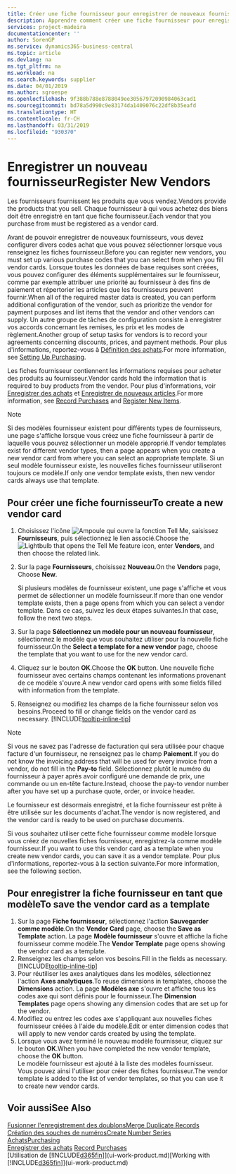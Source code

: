 ```yaml
---
title: Créer une fiche fournisseur pour enregistrer de nouveaux fournisseurs | Microsoft Docs
description: Apprendre comment créer une fiche fournisseur pour enregistrer un nouveau fournisseur.
services: project-madeira
documentationcenter: ''
author: SorenGP
ms.service: dynamics365-business-central
ms.topic: article
ms.devlang: na
ms.tgt_pltfrm: na
ms.workload: na
ms.search.keywords: supplier
ms.date: 04/01/2019
ms.author: sgroespe
ms.openlocfilehash: 9f388b788e8788049ee30567972090984063cad1
ms.sourcegitcommit: bd78a5d990c9e83174da1409076c22df8b35eafd
ms.translationtype: HT
ms.contentlocale: fr-CH
ms.lasthandoff: 03/31/2019
ms.locfileid: "930370"
---
```

# <a name="register-new-vendors"></a><span data-ttu-id="4fa9f-103">Enregistrer un nouveau fournisseur</span><span class="sxs-lookup"><span data-stu-id="4fa9f-103">Register New Vendors</span></span>
<span data-ttu-id="4fa9f-104">Les fournisseurs fournissent les produits que vous vendez.</span><span class="sxs-lookup"><span data-stu-id="4fa9f-104">Vendors provide the products that you sell.</span></span> <span data-ttu-id="4fa9f-105">Chaque fournisseur à qui vous achetez des biens doit être enregistré en tant que fiche fournisseur.</span><span class="sxs-lookup"><span data-stu-id="4fa9f-105">Each vendor that you purchase from must be registered as a vendor card.</span></span>

<span data-ttu-id="4fa9f-106">Avant de pouvoir enregistrer de nouveaux fournisseurs, vous devez configurer divers codes achat que vous pouvez sélectionner lorsque vous renseignez les fiches fournisseur.</span><span class="sxs-lookup"><span data-stu-id="4fa9f-106">Before you can register new vendors, you must set up various purchase codes that you can select from when you fill vendor cards.</span></span> <span data-ttu-id="4fa9f-107">Lorsque toutes les données de base requises sont créées, vous pouvez configurer des éléments supplémentaires sur le fournisseur, comme par exemple attribuer une priorité au fournisseur à des fins de paiement et répertorier les articles que les fournisseurs peuvent fournir.</span><span class="sxs-lookup"><span data-stu-id="4fa9f-107">When all of the required master data is created, you can perform additional configuration of the vendor, such as prioritize the vendor for payment purposes and list items that the vendor and other vendors can supply.</span></span> <span data-ttu-id="4fa9f-108">Un autre groupe de tâches de configuration consiste à enregistrer vos accords concernant les remises, les prix et les modes de règlement.</span><span class="sxs-lookup"><span data-stu-id="4fa9f-108">Another group of setup tasks for vendors is to record your agreements concerning discounts, prices, and payment methods.</span></span> <span data-ttu-id="4fa9f-109">Pour plus d'informations, reportez-vous à [Définition des achats](purchasing-setup-purchasing.md).</span><span class="sxs-lookup"><span data-stu-id="4fa9f-109">For more information, see [Setting Up Purchasing](purchasing-setup-purchasing.md).</span></span>

<span data-ttu-id="4fa9f-110">Les fiches fournisseur contiennent les informations requises pour acheter des produits au fournisseur.</span><span class="sxs-lookup"><span data-stu-id="4fa9f-110">Vendor cards hold the information that is required to buy products from the vendor.</span></span> <span data-ttu-id="4fa9f-111">Pour plus d'informations, voir [Enregistrer des achats](purchasing-how-record-purchases.md) et [Enregistrer de nouveaux articles](inventory-how-register-new-items.md).</span><span class="sxs-lookup"><span data-stu-id="4fa9f-111">For more information, see [Record Purchases](purchasing-how-record-purchases.md) and [Register New Items](inventory-how-register-new-items.md).</span></span>

> [!NOTE]  
>   <span data-ttu-id="4fa9f-112">Si des modèles fournisseur existent pour différents types de fournisseurs, une page s'affiche lorsque vous créez une fiche fournisseur à partir de laquelle vous pouvez sélectionner un modèle approprié.</span><span class="sxs-lookup"><span data-stu-id="4fa9f-112">If vendor templates exist for different vendor types, then a page appears when you create a new vendor card from where you can select an appropriate template.</span></span> <span data-ttu-id="4fa9f-113">Si un seul modèle fournisseur existe, les nouvelles fiches fournisseur utiliseront toujours ce modèle.</span><span class="sxs-lookup"><span data-stu-id="4fa9f-113">If only one vendor template exists, then new vendor cards always use that template.</span></span>

## <a name="to-create-a-new-vendor-card"></a><span data-ttu-id="4fa9f-114">Pour créer une fiche fournisseur</span><span class="sxs-lookup"><span data-stu-id="4fa9f-114">To create a new vendor card</span></span>
1. <span data-ttu-id="4fa9f-115">Choisissez l'icône ![Ampoule qui ouvre la fonction Tell Me](media/ui-search/search_small.png "Dites-moi ce que vous voulez faire"), saisissez **Fournisseurs**, puis sélectionnez le lien associé.</span><span class="sxs-lookup"><span data-stu-id="4fa9f-115">Choose the ![Lightbulb that opens the Tell Me feature](media/ui-search/search_small.png "Tell me what you want to do") icon, enter **Vendors**, and then choose the related link.</span></span>  
2. <span data-ttu-id="4fa9f-116">Sur la page **Fournisseurs**, choisissez **Nouveau**.</span><span class="sxs-lookup"><span data-stu-id="4fa9f-116">On the **Vendors** page, Choose **New**.</span></span>

    <span data-ttu-id="4fa9f-117">Si plusieurs modèles de fournisseur existent, une page s'affiche et vous permet de sélectionner un modèle fournisseur.</span><span class="sxs-lookup"><span data-stu-id="4fa9f-117">If more than one vendor template exists, then a page opens from which you can select a vendor template.</span></span> <span data-ttu-id="4fa9f-118">Dans ce cas, suivez les deux étapes suivantes.</span><span class="sxs-lookup"><span data-stu-id="4fa9f-118">In that case, follow the next two steps.</span></span>
3. <span data-ttu-id="4fa9f-119">Sur la page **Sélectionnez un modèle pour un nouveau fournisseur**, sélectionnez le modèle que vous souhaitez utiliser pour la nouvelle fiche fournisseur.</span><span class="sxs-lookup"><span data-stu-id="4fa9f-119">On the **Select a template for a new vendor** page, choose the template that you want to use for the new vendor card.</span></span>
4. <span data-ttu-id="4fa9f-120">Cliquez sur le bouton **OK**.</span><span class="sxs-lookup"><span data-stu-id="4fa9f-120">Choose the **OK** button.</span></span> <span data-ttu-id="4fa9f-121">Une nouvelle fiche fournisseur avec certains champs contenant les informations provenant de ce modèle s'ouvre.</span><span class="sxs-lookup"><span data-stu-id="4fa9f-121">A new vendor card opens with some fields filled with information from the template.</span></span>
5. <span data-ttu-id="4fa9f-122">Renseignez ou modifiez les champs de la fiche fournisseur selon vos besoins.</span><span class="sxs-lookup"><span data-stu-id="4fa9f-122">Proceed to fill or change fields on the vendor card as necessary.</span></span> [!INCLUDE[tooltip-inline-tip](includes/tooltip-inline-tip_md.md)]

> [!NOTE]  
>   <span data-ttu-id="4fa9f-123">Si vous ne savez pas l'adresse de facturation qui sera utilisée pour chaque facture d'un fournisseur, ne renseignez pas le champ **Paiement**.</span><span class="sxs-lookup"><span data-stu-id="4fa9f-123">If you do not know the invoicing address that will be used for every invoice from a vendor, do not fill in the **Pay-to** field.</span></span> <span data-ttu-id="4fa9f-124">Sélectionnez plutôt le numéro du fournisseur à payer après avoir configuré une demande de prix, une commande ou un en-tête facture.</span><span class="sxs-lookup"><span data-stu-id="4fa9f-124">Instead, choose the pay-to vendor number after you have set up a purchase quote, order, or invoice header.</span></span>

<span data-ttu-id="4fa9f-125">Le fournisseur est désormais enregistré, et la fiche fournisseur est prête à être utilisée sur les documents d'achat.</span><span class="sxs-lookup"><span data-stu-id="4fa9f-125">The vendor is now registered, and the vendor card is ready to be used on purchase documents.</span></span>

<span data-ttu-id="4fa9f-126">Si vous souhaitez utiliser cette fiche fournisseur comme modèle lorsque vous créez de nouvelles fiches fournisseur, enregistrez-la comme modèle fournisseur.</span><span class="sxs-lookup"><span data-stu-id="4fa9f-126">If you want to use this vendor card as a template when you create new vendor cards, you can save it as a vendor template.</span></span> <span data-ttu-id="4fa9f-127">Pour plus d'informations, reportez-vous à la section suivante.</span><span class="sxs-lookup"><span data-stu-id="4fa9f-127">For more information, see the following section.</span></span>

## <a name="to-save-the-vendor-card-as-a-template"></a><span data-ttu-id="4fa9f-128">Pour enregistrer la fiche fournisseur en tant que modèle</span><span class="sxs-lookup"><span data-stu-id="4fa9f-128">To save the vendor card as a template</span></span>
1. <span data-ttu-id="4fa9f-129">Sur la page **Fiche fournisseur**, sélectionnez l'action **Sauvegarder comme modèle**.</span><span class="sxs-lookup"><span data-stu-id="4fa9f-129">On the **Vendor Card** page, choose the **Save as Template** action.</span></span> <span data-ttu-id="4fa9f-130">La page **Modèle fournisseur** s'ouvre et affiche la fiche fournisseur comme modèle.</span><span class="sxs-lookup"><span data-stu-id="4fa9f-130">The **Vendor Template** page opens showing the vendor card as a template.</span></span>
2. <span data-ttu-id="4fa9f-131">Renseignez les champs selon vos besoins.</span><span class="sxs-lookup"><span data-stu-id="4fa9f-131">Fill in the fields as necessary.</span></span> [!INCLUDE[tooltip-inline-tip](includes/tooltip-inline-tip_md.md)]
3. <span data-ttu-id="4fa9f-132">Pour réutiliser les axes analytiques dans les modèles, sélectionnez l'action **Axes analytiques**.</span><span class="sxs-lookup"><span data-stu-id="4fa9f-132">To reuse dimensions in templates, choose the **Dimensions** action.</span></span> <span data-ttu-id="4fa9f-133">La page **Modèles axe** s'ouvre et affiche tous les codes axe qui sont définis pour le fournisseur.</span><span class="sxs-lookup"><span data-stu-id="4fa9f-133">The **Dimension Templates** page opens showing any dimension codes that are set up for the vendor.</span></span>
4. <span data-ttu-id="4fa9f-134">Modifiez ou entrez les codes axe s'appliquant aux nouvelles fiches fournisseur créées à l'aide du modèle.</span><span class="sxs-lookup"><span data-stu-id="4fa9f-134">Edit or enter dimension codes that will apply to new vendor cards created by using the template.</span></span>
5. <span data-ttu-id="4fa9f-135">Lorsque vous avez terminé le nouveau modèle fournisseur, cliquez sur le bouton **OK**.</span><span class="sxs-lookup"><span data-stu-id="4fa9f-135">When you have completed the new vendor template, choose the **OK** button.</span></span>  
   <span data-ttu-id="4fa9f-136">Le modèle fournisseur est ajouté à la liste des modèles fournisseur. Vous pouvez ainsi l'utiliser pour créer des fiches fournisseur.</span><span class="sxs-lookup"><span data-stu-id="4fa9f-136">The vendor template is added to the list of vendor templates, so that you can use it to create new vendor cards.</span></span>

## <a name="see-also"></a><span data-ttu-id="4fa9f-137">Voir aussi</span><span class="sxs-lookup"><span data-stu-id="4fa9f-137">See Also</span></span>
[<span data-ttu-id="4fa9f-138">Fusionner l'enregistrement des doublons</span><span class="sxs-lookup"><span data-stu-id="4fa9f-138">Merge Duplicate Records</span></span>](sales-how-merge-duplicate-records.md)  
[<span data-ttu-id="4fa9f-139">Création des souches de numéros</span><span class="sxs-lookup"><span data-stu-id="4fa9f-139">Create Number Series</span></span>](ui-create-number-series.md)  
[<span data-ttu-id="4fa9f-140">Achats</span><span class="sxs-lookup"><span data-stu-id="4fa9f-140">Purchasing</span></span>](purchasing-manage-purchasing.md)  
<span data-ttu-id="4fa9f-141">[Enregistrer des achats](purchasing-how-record-purchases.md) </span><span class="sxs-lookup"><span data-stu-id="4fa9f-141">[Record Purchases](purchasing-how-record-purchases.md) </span></span>  
<span data-ttu-id="4fa9f-142">[Utilisation de [!INCLUDE[d365fin](includes/d365fin_md.md)]](ui-work-product.md)</span><span class="sxs-lookup"><span data-stu-id="4fa9f-142">[Working with [!INCLUDE[d365fin](includes/d365fin_md.md)]](ui-work-product.md)</span></span>  
